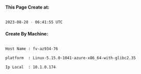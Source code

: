
   
#### This Page Create at:

```bash

2023-08-28 - 06:41:55 UTC

```

#### Create By Machine:

```bash

Host Name : fv-az934-76

platform  : Linux-5.15.0-1041-azure-x86_64-with-glibc2.35

Ip Local  : 10.1.0.174

```

